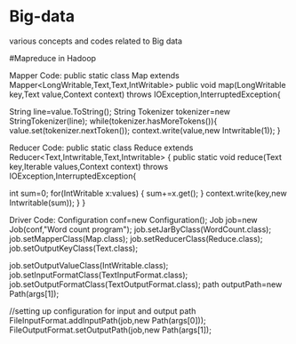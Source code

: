 # Big-data
various concepts and codes related to Big data

#Mapreduce in Hadoop

Mapper Code:
public static class Map extends Mapper<LongWritable,Text,Text,IntWritable>
public void map(LongWritable key,Text value,Context context) throws IOException,InterruptedException{

String line=value.ToString();
String Tokenizer tokenizer=new StringTokenizer(line);
while(tokenizer.hasMoreTokens()){
value.set(tokenizer.nextToken());
context.write(value,new Intwritable(1));
}

Reducer Code:
public static class Reduce extends Reducer<Text,Intwritable,Text,Intwritable>
{
public static void reduce(Text key,Iterable<Intwritable> values,Context context) throws IOException,InterruptedException{

int sum=0;
for(IntWritable x:values)
{
sum+=x.get();
}
context.write(key,new Intwritable(sum));
}
}

Driver Code:
Configuration conf=new Configuration();
Job job=new Job(conf,"Word count program");
job.setJarByClass(WordCount.class);
job.setMapperClass(Map.class);
job.setReducerClass(Reduce.class);
job.setOutputKeyClass(Text.class);

job.setOutputValueClass(IntWritable.class);
job.setInputFormatClass(TextInputFormat.class);
job.setOutputFormatClass(TextOutputFormat.class);
path outputPath=new Path(args[1]);

//setting up configuration for input and output path
FileInputFormat.addInputPath(job,new Path(args[0]));
FileOutputFormat.setOutputPath(job,new Path(args[1]);
